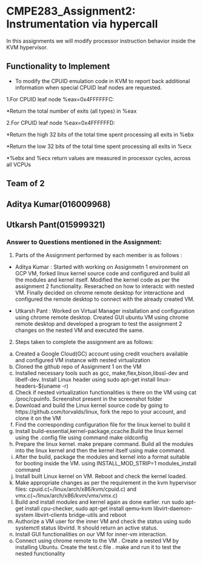 # CMPE283_Assignment2: Instrumentation via hypercall

In this assignments we will modify processor instruction behavior inside the KVM hypervisor. 

## Functionality to Implement
* To modify the CPUID emulation code in KVM to report back additional information 
when special CPUID leaf nodes are requested.

1.For CPUID leaf node %eax=0x4FFFFFFC:

*Return the total number of exits (all types) in %eax

2.For CPUID leaf node %eax=0x4FFFFFFD:

*Return the high 32 bits of the total time spent processing all exits in %ebx

*Return the low 32 bits of the total time spent processing all exits in %ecx

*%ebx and %ecx return values are measured in processor cycles, across all VCPUs


## Team of 2
## Aditya Kumar(016009968)
## Utkarsh Pant(015999321)

### Answer to Questions mentioned in the Assignment:
1. Parts of the Assignment performed by each member is as follows :
  * Aditya Kumar : Started with working on Assignmetn 1 environment on GCP VM, forked linux kernel source code and configured and build all the modules and kernel itself. Modified the kernel code as per the assignment 2 functionality. Reserached on how to interactc with nested VM. Finally decided on chrome remote desktop for interactione and configured the remote desktop to connect with the already created VM.
  
  * Utkarsh Pant : Worked on Virtual Manager installation and configuration using chrome remote desktop. Created GUI ubuntu VM using chrome remote desktop and developed a program to test the assignment 2 changes on the nested VM and executed the same.
  
2. Steps taken to complete the assignment are as follows:
<ol type="a">
<li>Created a Google Cloud(GC) account using credit vouchers available and configured VM instance with nested virtualization</li>
<li>Cloned the github repo of Assignment 1 on the VM</li>
<li>Installed necessary tools such as gcc, make,flex,bison,libssl-dev and libelf-dev. Install Linux header using sudo apt-get install linux-headers-$(uname -r)</li>
<li>Check if nested virtualization functionalities is there on the VM using cat /proc/cpuinfo. Screenshot present in the screenshot folder</li>
<li>Download and build the Linux kernel source code by going to https://github.com/torvalds/linux, fork the repo to your account, and clone it on the VM</li>
<li>Find the corresponding configuration file for the linux kernel to build it</li>
<li>Install build-essential,kernel-package,ccache.Build the linux kernel using the .config file using command make oldconfig</li>
<li>Prepare the linux kernel. make prepare command. Build all the modules into the linux kernel and then the kernel itself using make command.</li>
<li>After the build, package the modules and kernel into a format suitable for booting inside the VM. using INSTALL_MOD_STRIP=1 modules_install command</li>
<li>Install built Linux kernel on VM. Reboot and check the kernel loaded.</li>
<li>Make appropriate changes as per the requirement in the kvm hypervisor files: cpuid.c(~/linux/arch/x86/kvm/cpuid.c) and vmx.c(~/linux/arch/x86/kvm/vmx/vmx.c) </li>
<li>Build  and install modules and kernel again as done earlier. run sudo apt-get install cpu-checker, sudo apt-get install qemu-kvm libvirt-daemon-system libvirt-clients bridge-utils and reboot</li>
<li>Authorize a VM user for the inner VM and check the status using sudo systemctl status libvirtd. It should return an active status.</li>
<li>Install  GUI functionalities on our VM for inner-vm interaction.</li>
<li>Connect using chrome remote to the VM . Create a nested VM by installing Ubuntu. Create the test.c file . make and run it to test the nested functionality</li>
</ol>



